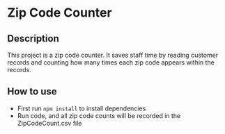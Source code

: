 # Zip Code Counter

## Description

This project is a zip code counter. It saves staff time by reading customer records and counting how many times each zip code appears within the records.

## How to use

- First run `npm install` to install dependencies
- Run code, and all zip code counts will be recorded in the ZipCodeCount.csv file
